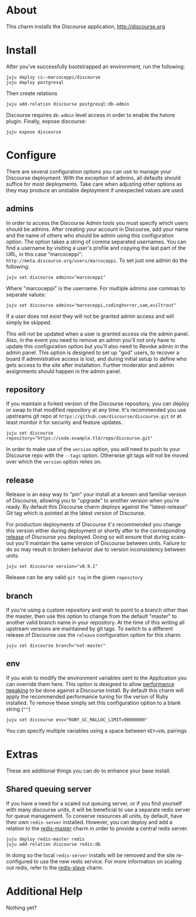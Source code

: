 # About

This charm installs the Discourse application, http://discourse.org

# Install

After you've successfully bootstrapped an environment, run the following:

    juju deploy cs:~marcoceppi/discourse
    juju deploy postgresql

Then create relations

    juju add-relation discourse postgresql:db-admin

Discourse requires `db-admin` level access in order to enable the hstore
plugin. Finally, expose discourse:

    juju expose discourse

# Configure

There are several configuration options you can use to manage your Discourse
deployment. With the exception of admins, all defaults should suffice for most
deployments. Take care when adjusting other options as they may produce an
unstable deployment if unexpected values are used.

## admins

In order to access the Discourse Admin tools you must specify which users
should be admins. After creating your account in Discourse, add your name and
the name of others who should be admin using this configuration option. The
option takes a string of comma separated usernames. You can find a username by
visiting a user's profile and copying the last part of the URL, in this case
"marcoceppi": `http://meta.discourse.org/users/marcoceppi`. To set just one
admin do the following:

    juju set discourse admins="marcoceppi"

Where "marcoceppi" is the username. For multiple admins use commas to
separate values:

    juju set discourse admins="marcoceppi,codinghorror,sam,eviltrout"

If a user does not exist they will not be granted admin access and will
simply be skipped.

This will not be updated when a user is granted access via the admin panel. Also,
in the event you need to remove an admin you'll not only have to update this
configuration option but you'll also need to Revoke admin in the admin panel.
This option is designed to set up "god" users, to recover a board if
administrative access is lost, and during initial setup to define who gets
access to the site after installation. Further moderator and admin assignments
should happen in the admin panel.

## repository

If you maintain a forked version of the Discourse repository, you can deploy or
swap to that modified repository at any time. It's recommended you use upstreams
git repo at `https://github.com/discourse/discourse.git` or at least monitor it
for security and feature updates.

    juju set discourse repository="https://code.example.tld/repo/discourse.git"

In order to make use of the `version` option, you will need to push to your
Discourse repo with the `--tags` option. Otherwise git tags will not be moved
over which the `version` option relies on.

## release

Release is an easy way to "pin" your install at a known and familiar version of
Discourse, allowing you to "upgrade" to another version when you're ready. By
default this Discourse charm deploys against the "latest-release" Git tag which
is pointed at the latest version of Discourse.

For production deployments of Discourse it's recommended you change this version
either during deployment or shortly after to the corrosponding [release](https://github.com/discourse/discourse/tags)
of Discourse you deployed. Doing so will ensure that during scale-out you'll
maintain the same version of Discourse between units. Failure to do so may
result in broken behavior due to version inconsistency between units.

    juju set discourse version="v0.9.1"

Release can be any valid `git tag` in the given `repository`

## branch

If you're using a custom repository and wish to point to a branch other than
the master, then use this option to change from the default "master" to another
valid branch name in your repository. At the time of this writing all upstream
versions are maintained by git tags. To switch to a different release of Discourse
use the `release` configuration option for this charm.

    juju set discourse branch="not-master"

## env

If you wish to modify the environment variables sent to the Application you can
override them here. This option is designed to allow [performance tweaking](http://meta.discourse.org/t/tuning-ruby-and-rails-for-discourse/4126?u=marcoceppi)
to be done against a Discourse install. By default this charm will apply the
recommended performance tuning for the verion of Ruby installed. To remove these
simply set this configuration option to a blank string (`""`)

    juju set discourse env="RUBY_GC_MALLOC_LIMIT=90000000"

You can specify multiple variables using a space between `KEY=VAL` pairings

# Extras

These are additional things you can do to enhance your base install.

## Shared queuing server

If you have a need for a scaled out queuing server, or if you find yourself
with many discourse units, it will be beneficial to use a separate redis
server for queue management. To conserve resources all units, by default,
have their own `redis-server` installed. However, you can deploy and add
a relation to the [redis-master](http://jujucharms.com/charms/precise/redis-master)
charm in order to provide a central redis server.

    juju deploy redis-master redis
    juju add-relation discourse redis:db

In doing so the local `redis-server` installs will be removed and the site
re-configured to use the new redis service. For more information on scaling
out redis, refer to the [redis-slave](http://jujucharms.com/charms/precise/redis-slave)
charm.

# Additional Help

Nothing yet?
